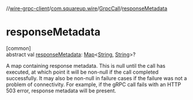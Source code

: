 //[wire-grpc-client](../../../index.md)/[com.squareup.wire](../index.md)/[GrpcCall](index.md)/[responseMetadata](response-metadata.md)

# responseMetadata

[common]\
abstract val [responseMetadata](response-metadata.md): [Map](https://kotlinlang.org/api/latest/jvm/stdlib/kotlin.collections/-map/index.html)&lt;[String](https://kotlinlang.org/api/latest/jvm/stdlib/kotlin/-string/index.html), [String](https://kotlinlang.org/api/latest/jvm/stdlib/kotlin/-string/index.html)&gt;?

A map containing response metadata. This is null until the call has executed, at which point it will be non-null if the call completed successfully. It may also be non-null in failure cases if the failure was not a problem of connectivity. For example, if the gRPC call fails with an HTTP 503 error, response metadata will be present.
